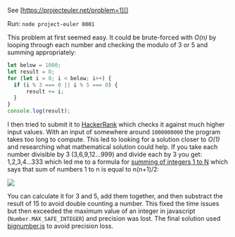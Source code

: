 See [https://projecteuler.net/problem=1]()

Run: `node project-euler 0001`

This problem at first seemed easy. It could be brute-forced with *O(n)* by looping through each number and checking the modulo of 3 or 5 and summing appropriately:

```js
let below = 1000;
let result = 0;
for (let i = 0; i < below; i++) {
  if (i % 3 === 0 || i % 5 === 0) {
      result += i;
  }
}
console.log(result);
```

I then tried to submit it to [HackerRank](https://www.hackerrank.com/contests/projecteuler/challenges/euler001) which checks it against much higher input values. With an input of somewhere around `1000000000` the program takes too long to compute.  This led to looking for a solution closer to *O(1)* and researching what mathematical solution could help. If you take each number divisible by 3 (3,6,9,12...999) and divide each by 3 you get: 1,2,3,4...333 which led me to a formula for [summing of integers 1 to N](https://en.wikipedia.org/wiki/1_%2B_2_%2B_3_%2B_4_%2B_%E2%8B%AF) which says that sum of numbers 1 to n is equal to n(n+1)/2:

![](https://upload.wikimedia.org/math/6/8/8/6885cb69d413dba32d90d2b9db54299f.png)

You can calculate it for 3 and 5, add them together, and then substract the result of 15 to avoid double counting a number. This fixed the time issues but then exceeded the maximum value of an integer in javascript (`Number.MAX_SAFE_INTEGER`) and precision was lost.  The final solution used [bignumber.js](https://github.com/MikeMcl/bignumber.js/) to avoid precision loss.

